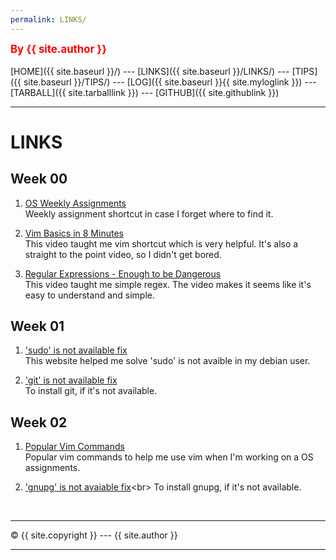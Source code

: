 ```yaml
---
permalink: LINKS/
---
```

<span style="color:red; font-weight:bold; font-size:larger;">By {{ site.author }}</span>
<br><br>
[HOME]({{ site.baseurl }}/) ---
[LINKS]({{ site.baseurl }}/LINKS/) ---
[TIPS]({{ site.baseurl }}/TIPS/) ---
[LOG]({{ site.baseurl }}{{ site.myloglink }}) ---
[TARBALL]({{ site.tarballlink }}) ---
[GITHUB]({{ site.githublink }})
<br>
<hr>

# LINKS

## Week 00
1. [OS Weekly Assignments](https://osp4diss.vlsm.org/AOS.html)<br>
Weekly assignment shortcut in case I forget where to find it.

2. [Vim Basics in 8 Minutes](https://www.youtube.com/watch?v=ggSyF1SVFr4&t=462s)<br>
This video taught me vim shortcut which is very helpful. It's also a straight to the point video, so I didn't get bored.

3. [Regular Expressions - Enough to be Dangerous](https://www.youtube.com/watch?v=bgBWp9EIlMM)<br>
This video taught me simple regex. The video makes it seems like it's easy to understand and simple.

## Week 01
1. ['sudo' is not available fix](https://milq.github.io/enable-sudo-user-account-debian/)<br>
This website helped me solve 'sudo' is not avaible in my debian user.

2. ['git' is not available fix](https://github.com/git-guides/install-git)<br>
To install git, if it's not available.

## Week 02
1. [Popular Vim Commands](https://www.keycdn.com/blog/vim-commands)<br>
Popular vim commands to help me use vim when I'm working on a OS assignments.

2. ['gnupg' is not avaiable fix](https://www.wikihow.com/Set-Up-and-Use-GPG-for-Ubuntu#:~:text=To%20do%20this%2C%20run%20terminal,any%20prompting%20you%20may%20get.&text=Install%20a%20GUI%20for%20GPG,any%20prompting%20you%20may%20get.)<br>
To install gnupg, if it's not available.

<br>
<hr>
&copy; {{ site.copyright }} --- {{ site.author }}
<hr>
<br>
